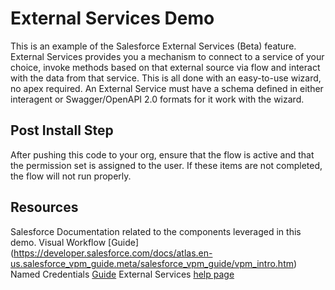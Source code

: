 # External Services Demo
This is an example of the Salesforce External Services (Beta) feature.  External Services provides you a mechanism to connect to a service of your choice, invoke methods based on that external source via flow and interact with the data from that service. This is all done with an easy-to-use wizard, no apex required.  An External Service must have a schema defined in either interagent or Swagger/OpenAPI 2.0 formats for it work with the wizard.

## Post Install Step
After pushing this code to your org, ensure that the flow is active and that the permission set is assigned to the user. If these items are not completed, the flow will not run properly.


## Resources
Salesforce Documentation related to the components leveraged in this demo.
Visual Workflow [Guide] (https://developer.salesforce.com/docs/atlas.en-us.salesforce_vpm_guide.meta/salesforce_vpm_guide/vpm_intro.htm)
Named Credentials [Guide](https://developer.salesforce.com/docs/atlas.en-us.apexcode.meta/apexcode/apex_callouts_named_credentials.htm)
External Services [help page](https://help.salesforce.com/articleView?id=external_services.htm)



